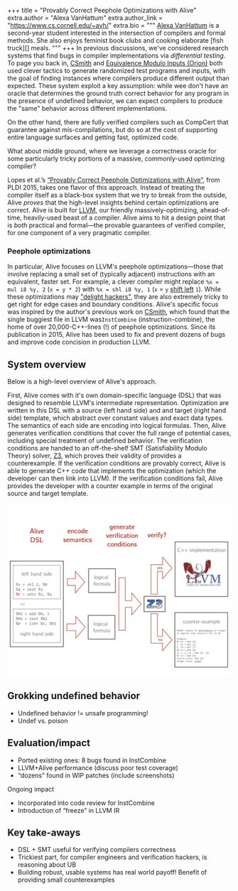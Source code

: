 +++
title = "Provably Correct Peephole Optimizations with Alive"
extra.author = "Alexa VanHattum"
extra.author_link = "https://www.cs.cornell.edu/~avh/"
extra.bio = """
  [Alexa VanHattum](https://www.cs.cornell.edu/~avh/) is a second-year student interested in the intersection of compilers and formal methods. She also enjoys feminist book clubs and cooking elaborate [fish truck][] meals.
"""
+++
In previous discussions, we've considered research systems that find bugs in compiler implementations via _differential testing_.
To page you back in, [CSmith][] and [Equivalence Modulo Inputs (Orion)][emi] both used clever tactics to generate randomized test programs and inputs, with the goal of finding instances where compilers produce different output than expected.
These system exploit a key assumption: while wee don't have an oracle that determines the ground truth correct behavior for any program in the presence of undefined behavior, we can expect compilers to produce the "same" behavior across different implementations.

On the other hand, there are fully verified compilers such as CompCert that guarantee against mis-compilations, but do so at the cost of supporting entire language surfaces and getting fast, optimized code.

What about middle ground, where we leverage a correctness oracle for some particularly tricky portions of a massive, commonly-used optimizing compiler?

Lopes et al.’s [“Provably Correct Peephole Optimizations with Alive”][paper], from PLDI 2015, takes one flavor of this approach.
Instead of treating the compiler itself as a black-box system that we try to break from the outside, Alive _proves_ that the high-level insights behind certain optimizations are correct.
Alive is built for [LLVM][], our friendly massively-optimizing, ahead-of-time, heavily-used beast of a compiler.
Alive aims to hit a design point that is _both_ practical and formal&mdash;the provable guarantees of verified compiler, for one component of a very pragmatic compiler.

[csmith]: https://www.cs.cornell.edu/courses/cs6120/2019fa/blog/bug-finding/
[emi]: https://www.cs.cornell.edu/courses/cs6120/2019fa/blog/equivalence-modulo-inputs/
[paper]: https://dl.acm.org/citation.cfm?id=2737965
[LLVM]: https://llvm.org

### Peephole optimizations

In particular, Alive focuses on LLVM's peephole optimizations&mdash;those that involve replacing a small set of (typically adjacent) instructions with an equivalent, faster set.
For example, a clever compiler might replace `%x = mul i8 %y, 2` (`x = y * 2`) with `%x = shl i8 %y, 1` (`x` = `y` [shift left][shl] `1`).
While these optimizations may ["delight hackers"][delight], they are also extremely tricky to get right for edge cases and boundary conditions.
Alive's specific focus was inspired by the author's previous work on [CSmith][], which found that the single buggiest file in LLVM was`InstCombine` (instruction-combine), the home of over 20,000-C++-lines (!) of peephole optimizations.
Since its publication in 2015, Alive has been used to fix and prevent dozens of bugs and improve code concision in production LLVM.

[shl]: https://en.wikipedia.org/wiki/Arithmetic_shift
[delight]: https://dl.acm.org/citation.cfm?id=2462741

<!-- To see why this specific type of optimization is tricky, let's consider a notoriously annoying boundary condition for programmers&mdash;integer overflow!
Our enterprising compiler engineer might want to exploit their mathematical intuition that for any number `x`, `x + 1 > x`.

 `%x = add %y, %y` (`x = y + y`) with the faster `%x = shl %y, 1`.
While our basic math intuition sense might tell us that this optimization is just as correct as the previous one, this optimization is not allowed in LLVM.
LLVM has a special value, `undef`, that represents _deferred_ undefined behavior.
TODO -->

## System overview

Below is a high-level overview of Alive's approach.

First, Alive comes with it's own domain-specific language (DSL) that was designed to resemble LLVM's intermediate representation.
Optimization are written in this DSL with a source (left hand side) and and target (right hand side) template, which abstract over constant values and exact data types.
The semantics of each side are encoding into logical formulas.
Then, Alive generates verification conditions that cover the full range of potential cases, including special treatment of undefined behavior.
The verification conditions are handed to an off-the-shelf SMT (Satisfiability Modulo Theory) solver, [Z3][], which proves their validity of provides a counterexample.
If the verification conditions are provably correct, Alive is able to generate C++ code that implements the optimization (which the developer can then link into LLVM).
If the verification conditions fail, Alive provides the developer with a counter example in terms of the original source and target template.

[z3]: https://github.com/Z3Prover/z3

<img src="sys-diagram.png" width="700" >

<!-- - Introduce DSL
- Show a simple correct/incorrect optimization
- Diagram of flow -->

## Grokking undefined behavior
- Undefined behavior != unsafe programming!
- Undef vs. poison

## Evaluation/impact
- Ported existing ones: 8 bugs found in InstCombine
- LLVM+Alive performance (discuss poor test coverage)
- “dozens” found in WIP patches (include screenshots)

Ongoing impact
- Incorporated into code review for InstCombine
- Introduction of “freeze” in LLVM IR

## Key take-aways
- DSL + SMT useful for verifying compilers correctness
- Trickiest part, for compiler engineers and verification hackers, is reasoning about UB
- Building robust, usable systems has real world payoff! Benefit of providing small counterexamples
